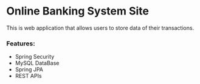 # Online Banking System Site

This is web application that allows users to store data of
their transactions.

### Features:
* Spring Security
* MySQL DataBase
* Spring JPA
* REST APIs

